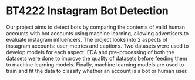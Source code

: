 # BT4222 Instagram Bot Detection

Our project aims to detect bots by comparing the contents of valid human accounts with bot accounts using machine learning, allowing advertisers to evaluate instagram influencers. The project looks into 2 aspects of instagram accounts: user-metrics and captions. Two datasets were used to develop models for each aspect. EDA and pre-processing of both the datasets were done to improve the quality of datasets before feeding them to machine learning models. Finally, machine learning models are used to train and fit the data to classify whether an account is a bot or human user.
